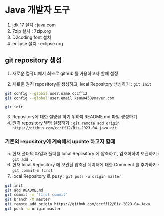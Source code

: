 # Java 개발자 도구 
1. jdk 17 설치 : java.com
2. 7zip 설치 : 7zip.org
3. D2coding font 설치
4. eclipse 설치 : eclipse.org

## git repository 생성
1. 새로운 컴퓨터에서 최초로 github 를 사용하고자 할때 설정

2. 새로운 원격 repository를 생성하고, local Repository 생성하기 : `git init`
```bash
git config --global user.name cccff12
git config --global user.email ksun0430@naver.com
```

```bash
git init
```
3. Repository에 대한 설명을 하기 위하여 README.md 파일 생성하기
4. 원격 repository 별명 설정하기 : `git remote add origin https://github.com/cccff12/Biz-2023-04-java.git`

### 기존의 repository에 계속해서 update 하고자 할때
 
5. 현재 폴더의 파일과 폴더를 local Repository 에 압축하고, 암호화하여 보관하기 : `git add .`
6. 현재 local Repository 에 보관된 압축된 데이터에 대한 Comment 를 추가하기 : `git commit-m first`
7. local Repository 로 pusy : `git push -u origin
master`

```bash
git init
git add README.md
git commit -m "first commit"
git branch -M master
git remote add origin https://github.com/cccff12/Biz-2023-04-Java
git push -u origin master
```